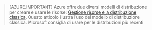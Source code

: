 <!----HONumber=AcomDC_0218_2016-->
> [AZURE.IMPORTANT] Azure offre due diversi modelli di distribuzione per creare e usare le risorse:  [Gestione risorse e la distribuzione classica](../articles/resource-manager-deployment-model.md).  Questo articolo illustra l'uso del modello di distribuzione classica. Microsoft consiglia di usare per le distribuzioni più recenti
